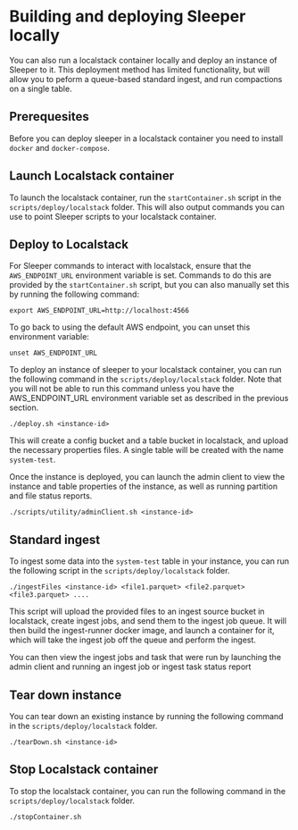 Building and deploying Sleeper locally
======================================

You can also run a localstack container locally and deploy an instance of Sleeper to it. This deployment method has
limited
functionality, but will allow you to peform a queue-based standard ingest, and run compactions on a single table.

## Prerequesites

Before you can deploy sleeper in a localstack container you need to install `docker` and `docker-compose`.

## Launch Localstack container

To launch the localstack container, run the `startContainer.sh` script in the `scripts/deploy/localstack` folder.
This will also output commands you can use to point Sleeper scripts to your localstack container.

## Deploy to Localstack

For Sleeper commands to interact with localstack, ensure that the `AWS_ENDPOINT_URL` environment variable
is set. Commands to do this are provided by the `startContainer.sh` script, but you can also manually set this by
running the following command:

```shell
export AWS_ENDPOINT_URL=http://localhost:4566
```

To go back to using the default AWS endpoint, you can unset this environment variable:

```shell
unset AWS_ENDPOINT_URL
```

To deploy an instance of sleeper to your localstack container, you can run the following command in the
`scripts/deploy/localstack` folder. Note that you will not be able to run this command unless you have the
AWS_ENDPOINT_URL environment variable set as described in the previous section.

```shell
./deploy.sh <instance-id>
```

This will create a config bucket and a table bucket in localstack, and upload the necessary properties files.
A single table will be created with the name `system-test`.

Once the instance is deployed, you can launch the admin client to view the instance and table properties of the
instance, as well as running partition and file status reports.

```shell
./scripts/utility/adminClient.sh <instance-id>
```

## Standard ingest
To ingest some data into the `system-test` table in your instance, you can run the following script in the 
`scripts/deploy/localstack` folder.
```shell
./ingestFiles <instance-id> <file1.parquet> <file2.parquet> <file3.parquet> ....
```
This script will upload the provided files to an ingest source bucket in localstack, create ingest jobs, and 
send them to the ingest job queue. It will then build the ingest-runner docker image, and launch a container for it, 
which will take the ingest job off the queue and perform the ingest.

You can then view the ingest jobs and task that were run by launching the admin client and running an ingest job or 
ingest task status report

## Tear down instance

You can tear down an existing instance by running the following command in the `scripts/deploy/localstack` folder.

```shell
./tearDown.sh <instance-id>
```

## Stop Localstack container

To stop the localstack container, you can run the following command in the `scripts/deploy/localstack` folder.

```shell
./stopContainer.sh
```